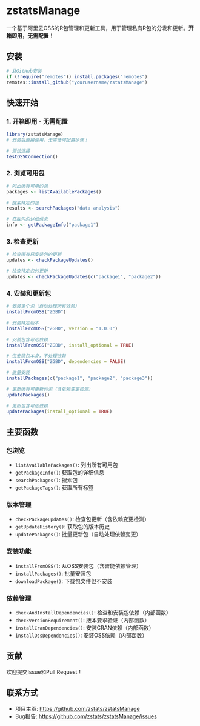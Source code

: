 # zstatsManage

一个基于阿里云OSS的R包管理和更新工具，用于管理私有R包的分发和更新。**开箱即用，无需配置！**


## 安装

```r
# 从GitHub安装
if (!require("remotes")) install.packages("remotes")
remotes::install_github("yourusername/zstatsManage")
```

## 快速开始

### 1. 开箱即用 - 无需配置

```r
library(zstatsManage)
# 安装后直接使用，无需任何配置步骤！

# 测试连接
testOSSConnection()
```

### 2. 浏览可用包

```r
# 列出所有可用的包
packages <- listAvailablePackages()

# 搜索特定的包
results <- searchPackages("data analysis")

# 获取包的详细信息
info <- getPackageInfo("package1")
```

### 3. 检查更新

```r
# 检查所有已安装包的更新
updates <- checkPackageUpdates()

# 检查特定包的更新
updates <- checkPackageUpdates(c("package1", "package2"))
```

### 4. 安装和更新包

```r
# 安装单个包（自动处理所有依赖）
installFromOSS("ZGBD")

# 安装特定版本
installFromOSS("ZGBD", version = "1.0.0")

# 安装包含可选依赖
installFromOSS("ZGBD", install_optional = TRUE)

# 仅安装包本身，不处理依赖
installFromOSS("ZGBD", dependencies = FALSE)

# 批量安装
installPackages(c("package1", "package2", "package3"))

# 更新所有可更新的包（含依赖变更检测）
updatePackages()

# 更新包含可选依赖
updatePackages(install_optional = TRUE)
```



## 主要函数

### 包浏览
- `listAvailablePackages()`: 列出所有可用包
- `getPackageInfo()`: 获取包的详细信息
- `searchPackages()`: 搜索包
- `getPackageTags()`: 获取所有标签

### 版本管理
- `checkPackageUpdates()`: 检查包更新（含依赖变更检测）
- `getUpdateHistory()`: 获取包的版本历史
- `updatePackages()`: 批量更新包（自动处理依赖变更）

### 安装功能
- `installFromOSS()`: 从OSS安装包（含智能依赖管理）
- `installPackages()`: 批量安装包
- `downloadPackage()`: 下载包文件但不安装

### 依赖管理
- `checkAndInstallDependencies()`: 检查和安装包依赖（内部函数）
- `checkVersionRequirement()`: 版本要求验证（内部函数）
- `installCranDependencies()`: 安装CRAN依赖（内部函数）
- `installOssDependencies()`: 安装OSS依赖（内部函数）



## 贡献

欢迎提交Issue和Pull Request！

## 联系方式

- 项目主页: https://github.com/zstats/zstatsManage
- Bug报告: https://github.com/zstats/zstatsManage/issues 